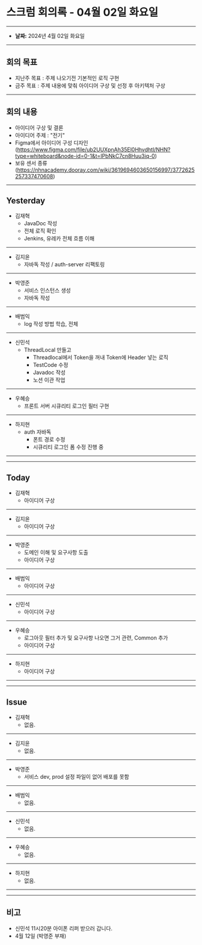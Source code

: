 # 스크럼 회의록 - 04월 02일 화요일

---

- **날짜:** 2024년 4월 02일 화요일

---
## 회의 목표
- 지난주 목표 : 주제 나오기전 기본적인 로직 구현
- 금주 목표 : 주제 내용에 맞춰 아이디어 구상 및 선정 후 아키텍처 구상

---
## 회의 내용
- 아이디어 구상 및 결론
- 아이디어 주제 : "전기"
- Figma에서 아이디어 구성 디자인 (https://www.figma.com/file/ub2UUXpnAh35El0Hhvdhtl/NHN?type=whiteboard&node-id=0-1&t=IPbNkC7cn8Huu3iq-0)
- 보유 센서 종류 (https://nhnacademy.dooray.com/wiki/3619694603650156997/3772625257337470608)


---
## Yesterday
- 김재혁
  - JavaDoc 작성
  - 전체 로직 확인
  - Jenkins, 유레카 전체 흐름 이해
---

- 김지윤
  -  자바독 작성 / auth-server 리팩토링
---

- 박영준
  - 서비스 인스턴스 생성
  - 자바독 작성
---

- 배범익
  -  log 작성 방법 학습, 전체
---

- 신민석
  - ThreadLocal 만들고
    - Threadlocal에서 Token을 꺼내 Token에 Header 넣는 로직
    - TestCode 수정
    - Javadoc 작성
    - 노션 이관 작업

---

- 우혜승
  - 프론트 서버 시큐리티 로그인 필터 구현
---

- 하지현
  - auth 자바독
    - 폰트 경로 수정
    - 시큐리티 로그인 폼 수정 진행 중

---

---
## Today
- 김재혁
  - 아이디어 구상
---

- 김지윤
  - 아이디어 구상
---

- 박영준
  - 도메인 이해 및 요구사항 도출
  - 아이디어 구상

---

- 배범익
  - 아이디어 구상
---

- 신민석
  - 아이디어 구상
---

- 우혜승
  - 로그아웃 필터 추가 및 요구사항 나오면 그거 관련, Common 추가
  - 아이디어 구상


---

- 하지현
  - 아이디어 구상

---

---
## Issue
- 김재혁
  - 없음.
---
- 김지윤
  - 없음.
---
- 박영준
  - 서비스 dev, prod 설정 파일이 없어 배포를 못함
---
- 배범익
  - 없음.
---
- 신민석
  - 없음.
---
- 우혜승
  - 없음.
---
- 하지현
  - 없음.

---

--- 
## 비고

- 신민석 11시20분 아이폰 리퍼 받으러 갑니다.
- 4월 12일 (박영준 부재)
